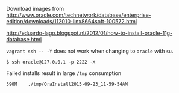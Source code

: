 Download images from http://www.oracle.com/technetwork/database/enterprise-edition/downloads/112010-linx8664soft-100572.html

http://eduardo-lago.blogspot.nl/2012/01/how-to-install-oracle-11g-database.html

`vagrant ssh -- -Y` does not work when changing to `oracle` with `su`.

    $ ssh oracle@127.0.0.1 -p 2222 -X

Failed installs result in large `/tmp` consumption
    
    390M	./tmp/OraInstall2015-09-23_11-59-54AM